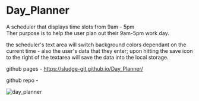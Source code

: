 # Day_Planner
A scheduler that displays time slots from 9am - 5pm  
Ther purpose is to help the user plan out their 9am-5pm work day.

the scheduler's text area will switch background colors dependant on the current time -
also the user's data that they enter; upon hitting the save icon to the right of the textarea will save the data into the local storage.


github pages - https://sludge-git.github.io/Day_Planner/

github repo - 




![day_planner](https://user-images.githubusercontent.com/67348654/111017439-3cd7f700-8379-11eb-9440-d723ae46620f.jpg)

